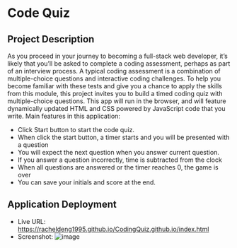 # Code Quiz

## Project Description
As you proceed in your journey to becoming a full-stack web developer, it’s likely that you’ll be asked to complete a coding assessment, perhaps as part of an interview process. A typical coding assessment is a combination of multiple-choice questions and interactive coding challenges. To help you become familiar with these tests and give you a chance to apply the skills from this module, this project invites you to build a timed coding quiz with multiple-choice questions. This app will run in the browser, and will feature dynamically updated HTML and CSS powered by JavaScript code that you write.
Main features in this application:
* Click Start button to start the code quiz.
* When click the start button, a timer starts and you will be presented with a question
* You will expect the next question when you answer current question.
* If you answer a question incorrectly, time is subtracted from the clock
* When all questions are answered or the timer reaches 0, the game is over
* You can save your initials and score at the end.

## Application Deployment
* Live URL: https://racheldeng1995.github.io/CodingQuiz.github.io/index.html
* Screenshot: 
![image](https://user-images.githubusercontent.com/48065400/177862175-9e4f1645-4e58-4cd5-93d6-820bbe9b0273.png)

